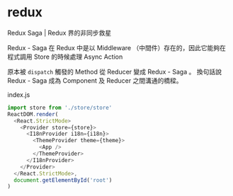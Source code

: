 # redux

Redux Saga | Redux 界的非同步救星

Redux - Saga 在 Redux 中是以 Middleware （中間件）存在的，因此它能夠在程式調用 Store 的時候處理 Async Action


原本被 `dispatch` 觸發的 Method 從 Reducer 變成 Redux - Saga 。
換句話說
Redux - Saga 成為 Component 及 Reducer 之間溝通的橋樑。


index.js

```js
import store from './store/store'
ReactDOM.render(
  <React.StrictMode>
    <Provider store={store}>
      <I18nProvider i18n={i18n}>
        <ThemeProvider theme={theme}>
          <App />
        </ThemeProvider>
      </I18nProvider>
    </Provider>
  </React.StrictMode>,
  document.getElementById('root')
)
```
